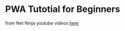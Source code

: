 # PWA Tutotial for Beginners

from Net Ninja youtube videos [here](https://www.youtube.com/playlist?list=PL4cUxeGkcC9gTxqJBcDmoi5Q2pzDusSL7)